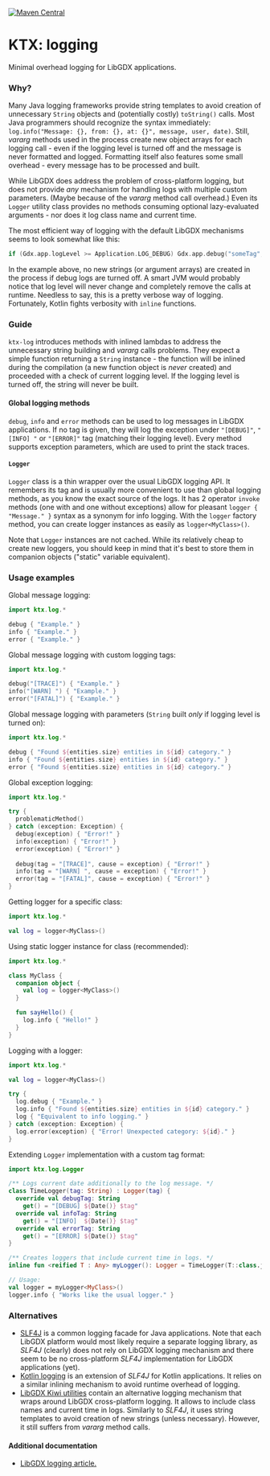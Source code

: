 [![Maven Central](https://img.shields.io/maven-central/v/io.github.libktx/ktx-log.svg)](https://search.maven.org/artifact/io.github.libktx/ktx-log)

# KTX: logging

Minimal overhead logging for LibGDX applications.

### Why?

Many Java logging frameworks provide string templates to avoid creation of unnecessary `String` objects and (potentially
costly) `toString()` calls. Most Java programmers should recognize the syntax immediately:
`log.info("Message: {}, from: {}, at: {}", message, user, date)`. Still, *vararg* methods used in the process create
new object arrays for each logging call - even if the logging level is turned off and the message is never formatted
and logged. Formatting itself also features some small overhead - every message has to be processed and built.

While LibGDX does address the problem of cross-platform logging, but does not provide *any* mechanism for handling logs
with multiple custom parameters. (Maybe because of the *vararg* method call overhead.) Even its `Logger` utility class
provides no methods consuming optional lazy-evaluated arguments - nor does it log class name and current time.

The most efficient way of logging with the default LibGDX mechanisms seems to look somewhat like this:
```Kotlin
if (Gdx.app.logLevel >= Application.LOG_DEBUG) Gdx.app.debug("someTag", "My message: " + someObject);
```

In the example above, no new strings (or argument arrays) are created in the process if debug logs are turned off.
A smart JVM would probably notice that log level will never change and completely remove the calls at runtime.
Needless to say, this is a pretty verbose way of logging. Fortunately, Kotlin fights verbosity with `inline` functions.

### Guide

`ktx-log` introduces methods with inlined lambdas to address the unnecessary string building and *vararg* calls problems.
They expect a simple function returning a `String` instance - the function will be inlined during the compilation (a new
function object is *never* created) and proceeded with a check of current logging level. If the logging level is turned
off, the string will never be built.

#### Global logging methods

`debug`, `info` and `error` methods can be used to log messages in LibGDX applications. If no tag is given, they will
log the exception under `"[DEBUG]"`, `"[INFO] "` or `"[ERROR]"` tag (matching their logging level). Every method
supports exception parameters, which are used to print the stack traces.

#### `Logger`

`Logger` class is a thin wrapper over the usual LibGDX logging API. It remembers its tag and is usually more convenient
to use than global logging methods, as you know the exact source of the logs. It has 2 operator `invoke` methods (one
with and one without exceptions) allow for pleasant `logger { "Message." }` syntax as a synonym for info logging. With
the `logger` factory method, you can create logger instances as easily as `logger<MyClass>()`.

Note that `Logger` instances are not cached. While its relatively cheap to create new loggers, you should keep in mind
that it's best to store them in companion objects ("static" variable equivalent).

### Usage examples

Global message logging:

```Kotlin
import ktx.log.*

debug { "Example." }
info { "Example." }
error { "Example." }
```

Global message logging with custom logging tags:

```Kotlin
import ktx.log.*

debug("[TRACE]") { "Example." }
info("[WARN] ") { "Example." }
error("[FATAL]") { "Example." }
```

Global message logging with parameters (`String` built *only* if logging level is turned on):

```Kotlin
import ktx.log.*

debug { "Found ${entities.size} entities in ${id} category." }
info { "Found ${entities.size} entities in ${id} category." }
error { "Found ${entities.size} entities in ${id} category." }
```

Global exception logging:
```Kotlin
import ktx.log.*

try {
  problematicMethod()
} catch (exception: Exception) {
  debug(exception) { "Error!" }
  info(exception) { "Error!" }
  error(exception) { "Error!" }
  
  debug(tag = "[TRACE]", cause = exception) { "Error!" }
  info(tag = "[WARN] ", cause = exception) { "Error!" }
  error(tag = "[FATAL]", cause = exception) { "Error!" }
}
```

Getting logger for a specific class:
```Kotlin
import ktx.log.*

val log = logger<MyClass>()
```

Using static logger instance for class (recommended):
```Kotlin
import ktx.log.*

class MyClass {
  companion object {
    val log = logger<MyClass>()
  }

  fun sayHello() {
    log.info { "Hello!" }
  }
}
```

Logging with a logger:
```Kotlin
import ktx.log.*

val log = logger<MyClass>()

try {
  log.debug { "Example." }
  log.info { "Found ${entities.size} entities in ${id} category." }
  log { "Equivalent to info logging." }
} catch (exception: Exception) {
  log.error(exception) { "Error! Unexpected category: ${id}." }
}
```

Extending `Logger` implementation with a custom tag format:
```Kotlin
import ktx.log.Logger

/** Logs current date additionally to the log message. */
class TimeLogger(tag: String) : Logger(tag) {
  override val debugTag: String
    get() = "[DEBUG] ${Date()} $tag"
  override val infoTag: String
    get() = "[INFO]  ${Date()} $tag"
  override val errorTag: String
    get() = "[ERROR] ${Date()} $tag"
}

/** Creates loggers that include current time in logs. */
inline fun <reified T : Any> myLogger(): Logger = TimeLogger(T::class.java.name)

// Usage:
val logger = myLogger<MyClass>()
logger.info { "Works like the usual logger." }
```

### Alternatives

- [SLF4J](http://www.slf4j.org/) is a common logging facade for Java applications. Note that each LibGDX platform would
most likely require a separate logging library, as *SLF4J* (clearly) does not rely on LibGDX logging mechanism and there
seem to be no cross-platform *SLF4J* implementation for LibGDX applications (yet).
- [Kotlin logging](https://github.com/MicroUtils/kotlin.logging) is an extension of *SLF4J* for Kotlin applications. It
relies on a similar inlining mechanism to avoid runtime overhead of logging.
- [LibGDX Kiwi utilities](https://github.com/czyzby/gdx-lml/tree/master/kiwi) contain an alternative logging mechanism
that wraps around LibGDX cross-platform logging. It allows to include class names and current time in logs. Similarly
to *SLF4J*, it uses string templates to avoid creation of new strings (unless necessary). However, it still suffers from
*vararg* method calls.

#### Additional documentation

- [LibGDX logging article.](https://github.com/libgdx/libgdx/wiki/Logging)

